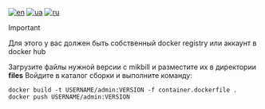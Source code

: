 [![en](https://img.shields.io/badge/lang-en-red.svg)](README.md)
[![ua](https://img.shields.io/badge/lang-ua-yellow.svg)](README.ua.md)
[![ru](https://img.shields.io/badge/lang-ru-blue.svg)](README.ru.md)

> [!IMPORTANT]
> Для этого у вас должен быть собственный docker registry или аккаунт в docker hub

Загрузите файлы нужной версии с mikbill и разместите их в директории **files**
Войдите в каталог сборки и выполните команду:

```
docker build -t USERNAME/admin:VERSION -f container.dockerfile .
docker push USERNAME/admin:VERSION
```
